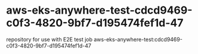 # aws-eks-anywhere-test-cdcd9469-c0f3-4820-9bf7-d195474fef1d-47
repository for use with E2E test job aws-eks-anywhere-test:cdcd9469-c0f3-4820-9bf7-d195474fef1d-47

